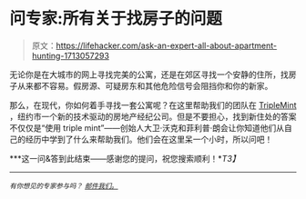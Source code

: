 # 问专家:所有关于找房子的问题

> 原文：<https://lifehacker.com/ask-an-expert-all-about-apartment-hunting-1713057293>

无论你是在大城市的网上寻找完美的公寓，还是在郊区寻找一个安静的住所，找房子从来都不容易。假房源、可疑房东和其他危险信号会阻挡你和你的新家。



那么，在现代，你如何着手寻找一套公寓呢？在这里帮助我们的团队在 [TripleMint](https://www.triplemint.com/) ，纽约市一个新的技术驱动的房地产经纪公司。但是不要担心，找到新住处的答案不仅仅是“使用 triple mint”——创始人大卫·沃克和菲利普·朗会让你知道他们从自己的经历中学到了什么来帮助我们。他们会在这里呆一个小时，所以问吧！

***这一问&答到此结束——感谢您的提问，祝您搜索顺利！**T3】*

* * *

<small>*有你想见的专家参与吗？*</small> [<small>*邮件我们。*</small>](mailto:andy@lifehacker.com)